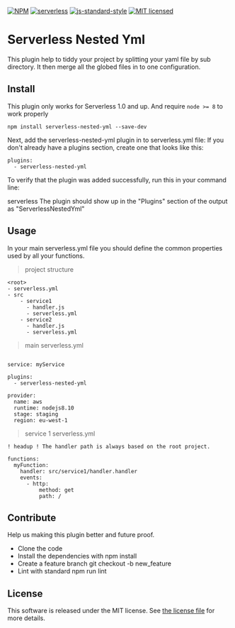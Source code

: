 [![NPM](https://img.shields.io/npm/v/serverless-nested-yml.svg)](https://www.npmjs.com/package/serverless-nested-yml)
[![serverless](http://public.serverless.com/badges/v3.svg)](http://www.serverless.com)
[![js-standard-style](https://img.shields.io/badge/code%20style-standard-brightgreen.svg)](http://standardjs.com)
[![MIT licensed](https://img.shields.io/badge/license-MIT-blue.svg)](https://raw.githubusercontent.com/hyperium/hyper/master/LICENSE)

# Serverless Nested Yml

This plugin help to tiddy your project by splitting your yaml file by sub directory.
It then merge all the globed files in to one configuration.

## Install
This plugin only works for Serverless 1.0 and up. And require `node >= 8` to work properly
 
`npm install serverless-nested-yml --save-dev`

Next, add the serverless-nested-yml plugin in to serverless.yml file: If you don't already have a plugins section, create one that looks like this:

```
plugins:
  - serverless-nested-yml
```

To verify that the plugin was added successfully, run this in your command line:

serverless
The plugin should show up in the "Plugins" section of the output as "ServerlessNestedYml"

## Usage
In your main serverless.yml file you should define the common properties used by all your functions.

> project structure

```
<root>
- serverless.yml
- src
    - service1
      - handler.js
      - serverless.yml
    - service2
      - handler.js
      - serverless.yml
```

> main serverless.yml
```

service: myService

plugins:
  - serverless-nested-yml
  
provider:
  name: aws
  runtime: nodejs8.10
  stage: staging
  region: eu-west-1
```

> service 1 serverless.yml

`! headup ! The handler path is always based on the root project.`

```
functions:
  myFunction:
    handler: src/service1/handler.handler
    events:
      - http:
          method: get
          path: /
```

## Contribute
Help us making this plugin better and future proof.

* Clone the code
* Install the dependencies with npm install
* Create a feature branch git checkout -b new_feature
* Lint with standard npm run lint

## License
This software is released under the MIT license. See [the license file](LICENSE) for more details.
